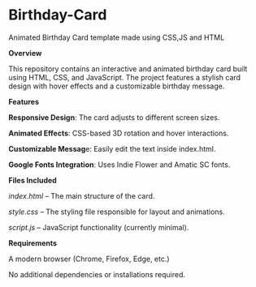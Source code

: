 # Birthday-Card
Animated Birthday Card template made using CSS,JS and HTML

**Overview**

This repository contains an interactive and animated birthday card built using HTML, CSS, and JavaScript. The project features a stylish card design with hover effects and a customizable birthday message.

**Features**

**Responsive Design**: The card adjusts to different screen sizes.

**Animated Effects**: CSS-based 3D rotation and hover interactions.

**Customizable Messag**e: Easily edit the text inside index.html.

**Google Fonts Integration**: Uses Indie Flower and Amatic SC fonts.

**Files Included**

_index.html_ – The main structure of the card.

_style.css_ – The styling file responsible for layout and animations.

_script.js_ – JavaScript functionality (currently minimal).

**Requirements**

A modern browser (Chrome, Firefox, Edge, etc.)

No additional dependencies or installations required.
